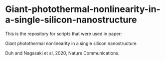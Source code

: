 # Giant-photothermal-nonlinearity-in-a-single-silicon-nanostructure
This is the repository for scripts that were used in paper:

Giant photothermal nonlinearity in a single silicon nanostructure

Duh and Nagasaki et al, 2020, Nature Communications.

